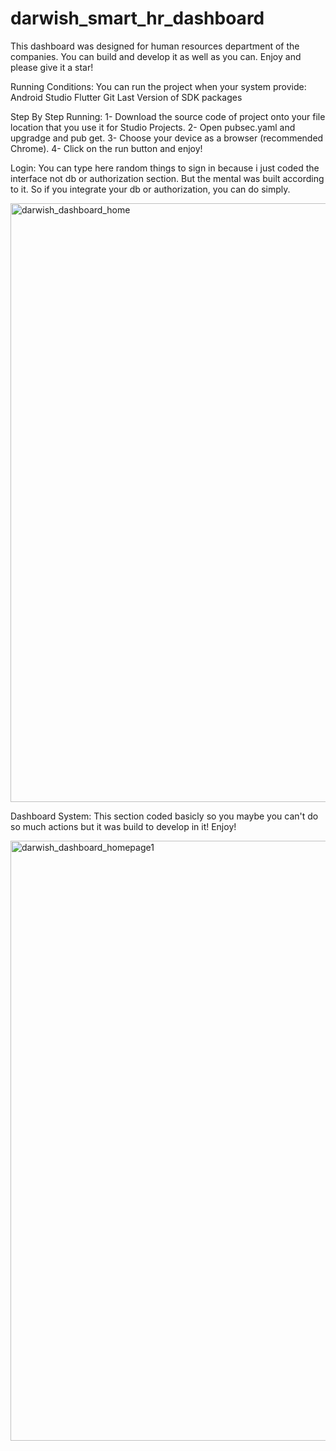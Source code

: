 # darwish_smart_hr_dashboard
This dashboard was designed for human resources department of the companies. You can build and develop it as well as you can. Enjoy and please give it a star!

Running Conditions:
You can run the project when your system provide:
Android Studio
Flutter
Git
Last Version of SDK packages

Step By Step Running:
1- Download the source code of project onto your file location that you use it for Studio Projects.
2- Open pubsec.yaml and upgradge and pub get.
3- Choose your device as a browser (recommended Chrome).
4- Click on the run button and enjoy!

Login:
You can type here random things to sign in because i just coded the interface not db or authorization section. But the mental was built according to it. So if you integrate your db or authorization, you can do simply.

<img width="958" alt="darwish_dashboard_home" src="https://github.com/imsamiinci/darwish_smart_hr_dashboard/assets/121817506/b163afe4-dfb7-4bc7-aa1b-2f8577563b54">

Dashboard System:
This section coded basicly so you maybe you can't do so much actions but it was build to develop in it! Enjoy!

<img width="960" alt="darwish_dashboard_homepage1" src="https://github.com/imsamiinci/darwish_smart_hr_dashboard/assets/121817506/dcc83b5e-8b38-43d3-a719-76b606ffc4e1">


